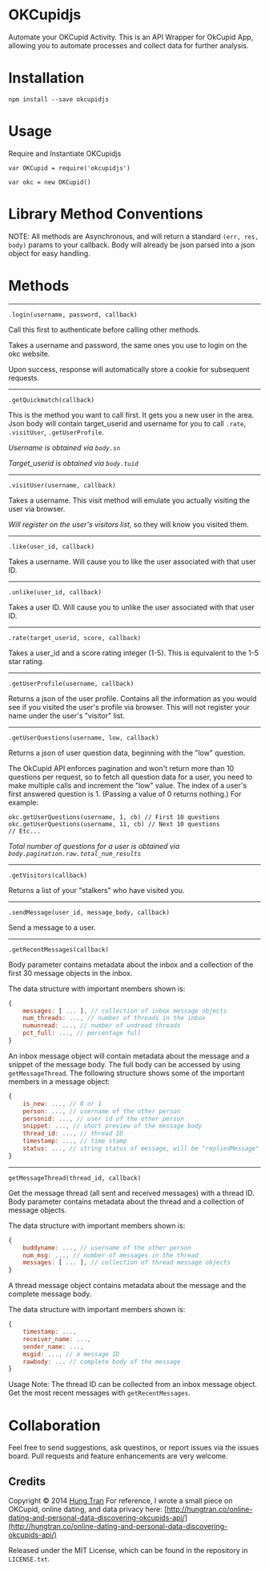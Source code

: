 OKCupidjs
=========
Automate your OKCupid Activity. This is an API Wrapper for OkCupid App, allowing you to automate processes and collect data for further analysis.


Installation
===========
`npm install --save okcupidjs`


Usage
=====

Require and Instantiate OKCupidjs
```
var OKCupid = require('okcupidjs')

var okc = new OKCupid()
```

Library Method Conventions
==========================
NOTE:
All methods are Asynchronous, and will return a standard `(err, res, body)` params to your callback.
Body will already be json parsed into a json object for easy handling.


Methods
=======

---
`.login(username, password, callback)`

Call this first to authenticate before calling other methods.

Takes a username and password, the same ones you use to login on the okc website.

Upon success, response will automatically store a cookie for subsequent requests.

---
`.getQuickmatch(callback)`

This is the method you want to call first.
It gets you a new user in the area. Json body will contain target_userid and username for you to call `.rate`, `.visitUser`, `.getUserProfile`.

*Username is obtained via `body.sn`*

*Target_userid is obtained via `body.tuid`*

---
`.visitUser(username, callback)`

Takes a username. This visit method will emulate you actually visiting the user via browser.

*Will register on the user's visitors list,* so they will know you visited them.

---

`.like(user_id, callback)`

Takes a username. Will cause you to like the user associated with that user ID.

---

`.unlike(user_id, callback)`

Takes a user ID. Will cause you to unlike the user associated with that user ID. 

---

`.rate(target_userid, score, callback)`

Takes a user_id and a score rating integer (1-5). This is equivalent to the 1-5 star rating.

---
`.getUserProfile(username, callback)`

Returns a json of the user profile. Contains all the information as you would see if you visited the user's profile via browser. This will not register your name under the user's "visitor" list.

---
`.getUserQuestions(username, low, callback)`

Returns a json of user question data, beginning with the "low" question.

The OkCupid API enforces pagination and won't return more than 10 questions per request, so to fetch all question data for a user, you need to make multiple calls and increment the "low" value. The index of a user's first answered question is 1. (Passing a value of 0 returns nothing.) For example:

```
okc.getUserQuestions(username, 1, cb) // First 10 questions
okc.getUserQuestions(username, 11, cb) // Next 10 questions
// Etc...
```

*Total number of questions for a user is obtained via `body.pagination.raw.total_num_results`*

---
`.getVisitors(callback)`

Returns a list of your "stalkers" who have visited you.

---
`.sendMessage(user_id, message_body, callback)`

Send a message to a user. 

---
`.getRecentMessages(callback)`

Body parameter contains metadata about the inbox and a collection of the first 30 message objects in the inbox.

The data structure with important members shown is:

```javascript
{
	messages: [ ... ], // collection of inbox message objects
	num_threads: ..., // number of threads in the inbox
	numunread: ..., // number of undread threads
	pct_full: ..., // percentage full 
}
```

An inbox message object will contain metadata about the message and a snippet of the message body. The full body can be accessed by using `getMessageThread`. The following structure shows some of the important members in a message object:

```javascript
{
	is_new: ..., // 0 or 1
	person: ..., // username of the other person
	personid: ..., // user id of the other person
	snippet: ..., // short preview of the message body
	thread_id: ..., // thread ID
	timestamp: ..., // time stamp
	status: ..., // string status of message, will be "repliedMessage" if message has been replied to
}
```

---
`getMessageThread(thread_id, callback)`

Get the message thread (all sent and received messages) with a thread ID. Body parameter contains metadata about the thread and a collection of message objects.

The data structure with important members shown is:

```javascript
{
	buddyname: ..., // username of the other person 
	num_msg: ..., // number of messages in the thread
	messages: [ ... ], // collection of thread message objects
}
```

A thread message object contains metadata about the message and the complete message body.

The data structure with important members shown is:

```javascript
{
	timestamp: ..., 
	receiver_name: ..., 
	sender_name: ..., 
	msgid: ..., // a message ID
	rawbody: ... // complete body of the message
}
```

Usage Note: The thread ID can be collected from an inbox message object. Get the most recent messages with `getRecentMessages`.

Collaboration
=============
Feel free to send suggestions, ask questinos, or report issues via the issues board.
Pull requests and feature enhancements are very welcome.

Credits
-------
Copyright &copy; 2014 [Hung Tran](http://hungtran.co)
For reference, I wrote a small piece on OKCupid, online dating, and data privacy here:
[http://hungtran.co/online-dating-and-personal-data-discovering-okcupids-api/](http://hungtran.co/online-dating-and-personal-data-discovering-okcupids-api/)

Released under the MIT License, which can be found in the repository in `LICENSE.txt`.
